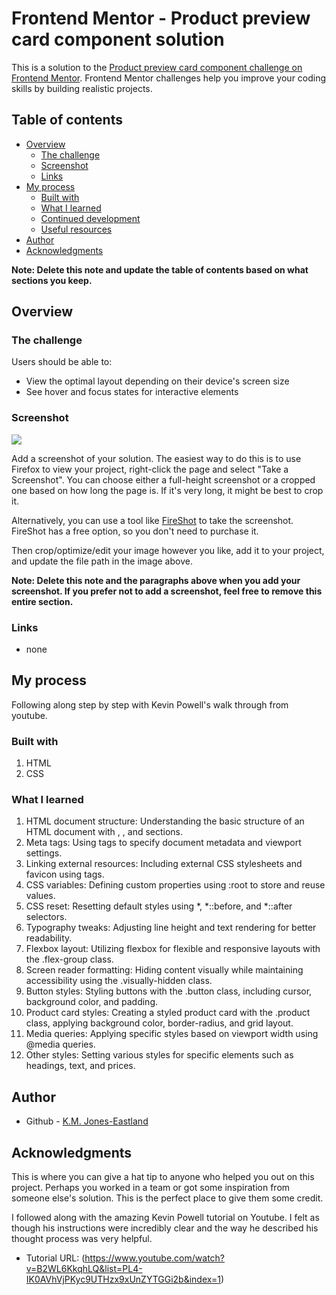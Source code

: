 # Frontend Mentor - Product preview card component solution

This is a solution to the [Product preview card component challenge on Frontend Mentor](https://www.frontendmentor.io/challenges/product-preview-card-component-GO7UmttRfa). Frontend Mentor challenges help you improve your coding skills by building realistic projects. 

## Table of contents

- [Overview](#overview)
  - [The challenge](#the-challenge)
  - [Screenshot](#screenshot)
  - [Links](#links)
- [My process](#my-process)
  - [Built with](#built-with)
  - [What I learned](#what-i-learned)
  - [Continued development](#continued-development)
  - [Useful resources](#useful-resources)
- [Author](#author)
- [Acknowledgments](#acknowledgments)

**Note: Delete this note and update the table of contents based on what sections you keep.**

## Overview

### The challenge

Users should be able to:

- View the optimal layout depending on their device's screen size
- See hover and focus states for interactive elements

### Screenshot

![](./screenshot.jpg)

Add a screenshot of your solution. The easiest way to do this is to use Firefox to view your project, right-click the page and select "Take a Screenshot". You can choose either a full-height screenshot or a cropped one based on how long the page is. If it's very long, it might be best to crop it.

Alternatively, you can use a tool like [FireShot](https://getfireshot.com/) to take the screenshot. FireShot has a free option, so you don't need to purchase it. 

Then crop/optimize/edit your image however you like, add it to your project, and update the file path in the image above.

**Note: Delete this note and the paragraphs above when you add your screenshot. If you prefer not to add a screenshot, feel free to remove this entire section.**

### Links

- none

## My process

Following along step by step with Kevin Powell's walk through from youtube.

### Built with

1. HTML
2. CSS

### What I learned                    
1. HTML document structure: Understanding the basic structure of an HTML document with <html>, <head>, and <body> sections.
2. Meta tags: Using <meta> tags to specify document metadata and viewport settings.
3. Linking external resources: Including external CSS stylesheets and favicon using <link> tags.
4. CSS variables: Defining custom properties using :root to store and reuse values.
5. CSS reset: Resetting default styles using *, *::before, and *::after selectors.
6. Typography tweaks: Adjusting line height and text rendering for better readability.
7. Flexbox layout: Utilizing flexbox for flexible and responsive layouts with the .flex-group class.
8. Screen reader formatting: Hiding content visually while maintaining accessibility using the .visually-hidden class.
9. Button styles: Styling buttons with the .button class, including cursor, background color, and padding.
10. Product card styles: Creating a styled product card with the .product class, applying background color, border-radius, and grid layout.
11. Media queries: Applying specific styles based on viewport width using @media queries.
12. Other styles: Setting various styles for specific elements such as headings, text, and prices.

## Author

- Github - [K.M. Jones-Eastland](https://github.com/kmje405/product-preview-card-component-main)

## Acknowledgments

This is where you can give a hat tip to anyone who helped you out on this project. Perhaps you worked in a team or got some inspiration from someone else's solution. This is the perfect place to give them some credit.

I followed along with the amazing Kevin Powell tutorial on Youtube. I felt as though his instructions were incredibly clear and the way he described his thought process was very helpful. 
- Tutorial URL: (https://www.youtube.com/watch?v=B2WL6KkqhLQ&list=PL4-IK0AVhVjPKyc9UTHzx9xUnZYTGGi2b&index=1)
